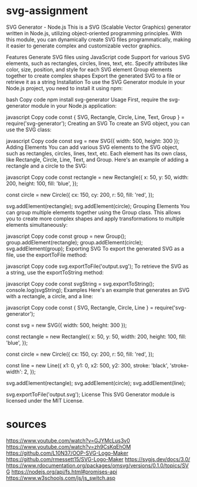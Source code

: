 # svg-assignment
SVG Generator - Node.js
This is a SVG (Scalable Vector Graphics) generator written in Node.js, utilizing object-oriented programming principles. With this module, you can dynamically create SVG files programmatically, making it easier to generate complex and customizable vector graphics.

Features
Generate SVG files using JavaScript code
Support for various SVG elements, such as rectangles, circles, lines, text, etc.
Specify attributes like color, size, position, and style for each SVG element
Group elements together to create complex shapes
Export the generated SVG to a file or retrieve it as a string
Installation
To use the SVG Generator module in your Node.js project, you need to install it using npm:

bash
Copy code
npm install svg-generator
Usage
First, require the svg-generator module in your Node.js application:

javascript
Copy code
const { SVG, Rectangle, Circle, Line, Text, Group } = require('svg-generator');
Creating an SVG
To create an SVG object, you can use the SVG class:

javascript
Copy code
const svg = new SVG({ width: 500, height: 300 });
Adding Elements
You can add various SVG elements to the SVG object, such as rectangles, circles, lines, text, etc. Each element has its own class, like Rectangle, Circle, Line, Text, and Group. Here's an example of adding a rectangle and a circle to the SVG:

javascript
Copy code
const rectangle = new Rectangle({
  x: 50,
  y: 50,
  width: 200,
  height: 100,
  fill: 'blue',
});

const circle = new Circle({
  cx: 150,
  cy: 200,
  r: 50,
  fill: 'red',
});

svg.addElement(rectangle);
svg.addElement(circle);
Grouping Elements
You can group multiple elements together using the Group class. This allows you to create more complex shapes and apply transformations to multiple elements simultaneously:

javascript
Copy code
const group = new Group();
group.addElement(rectangle);
group.addElement(circle);
svg.addElement(group);
Exporting SVG
To export the generated SVG as a file, use the exportToFile method:

javascript
Copy code
svg.exportToFile('output.svg');
To retrieve the SVG as a string, use the exportToString method:

javascript
Copy code
const svgString = svg.exportToString();
console.log(svgString);
Examples
Here's an example that generates an SVG with a rectangle, a circle, and a line:

javascript
Copy code
const { SVG, Rectangle, Circle, Line } = require('svg-generator');

const svg = new SVG({ width: 500, height: 300 });

const rectangle = new Rectangle({
  x: 50,
  y: 50,
  width: 200,
  height: 100,
  fill: 'blue',
});

const circle = new Circle({
  cx: 150,
  cy: 200,
  r: 50,
  fill: 'red',
});

const line = new Line({
  x1: 0,
  y1: 0,
  x2: 500,
  y2: 300,
  stroke: 'black',
  'stroke-width': 2,
});

svg.addElement(rectangle);
svg.addElement(circle);
svg.addElement(line);

svg.exportToFile('output.svg');
License
This SVG Generator module is licensed under the MIT License.
# sources
https://www.youtube.com/watch?v=GJYMcLus3v0
https://www.youtube.com/watch?v=zh9CsKqEhOM
https://github.com/L10N37/OOP-SVG-Logo-Maker
https://github.com/rmessett15/SVG-Logo-Maker
https://svgjs.dev/docs/3.0/
https://www.rdocumentation.org/packages/omsvg/versions/0.1.0/topics/SVG
https://nodejs.org/api/fs.html#promises-api
https://www.w3schools.com/js/js_switch.asp